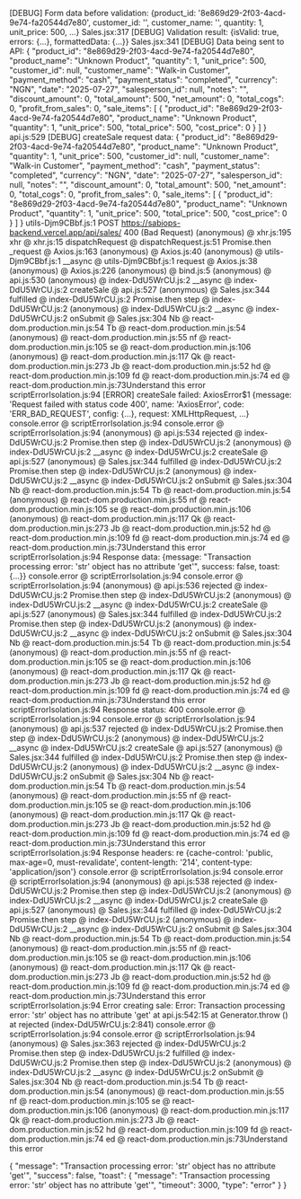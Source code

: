 [DEBUG] Form data before validation: {product_id: '8e869d29-2f03-4acd-9e74-fa20544d7e80', customer_id: '', customer_name: '', quantity: 1, unit_price: 500, …}
Sales.jsx:317 [DEBUG] Validation result: {isValid: true, errors: {…}, formattedData: {…}}
Sales.jsx:341 [DEBUG] Data being sent to API: {
  "product_id": "8e869d29-2f03-4acd-9e74-fa20544d7e80",
  "product_name": "Unknown Product",
  "quantity": 1,
  "unit_price": 500,
  "customer_id": null,
  "customer_name": "Walk-in Customer",
  "payment_method": "cash",
  "payment_status": "completed",
  "currency": "NGN",
  "date": "2025-07-27",
  "salesperson_id": null,
  "notes": "",
  "discount_amount": 0,
  "total_amount": 500,
  "net_amount": 0,
  "total_cogs": 0,
  "profit_from_sales": 0,
  "sale_items": [
    {
      "product_id": "8e869d29-2f03-4acd-9e74-fa20544d7e80",
      "product_name": "Unknown Product",
      "quantity": 1,
      "unit_price": 500,
      "total_price": 500,
      "cost_price": 0
    }
  ]
}
api.js:529 [DEBUG] createSale request data: {
  "product_id": "8e869d29-2f03-4acd-9e74-fa20544d7e80",
  "product_name": "Unknown Product",
  "quantity": 1,
  "unit_price": 500,
  "customer_id": null,
  "customer_name": "Walk-in Customer",
  "payment_method": "cash",
  "payment_status": "completed",
  "currency": "NGN",
  "date": "2025-07-27",
  "salesperson_id": null,
  "notes": "",
  "discount_amount": 0,
  "total_amount": 500,
  "net_amount": 0,
  "total_cogs": 0,
  "profit_from_sales": 0,
  "sale_items": [
    {
      "product_id": "8e869d29-2f03-4acd-9e74-fa20544d7e80",
      "product_name": "Unknown Product",
      "quantity": 1,
      "unit_price": 500,
      "total_price": 500,
      "cost_price": 0
    }
  ]
}
utils-Djm9CBbf.js:1  POST https://sabiops-backend.vercel.app/api/sales/ 400 (Bad Request)
(anonymous) @ xhr.js:195
xhr @ xhr.js:15
dispatchRequest @ dispatchRequest.js:51
Promise.then
_request @ Axios.js:163
(anonymous) @ Axios.js:40
(anonymous) @ utils-Djm9CBbf.js:1
__async @ utils-Djm9CBbf.js:1
request @ Axios.js:38
(anonymous) @ Axios.js:226
(anonymous) @ bind.js:5
(anonymous) @ api.js:530
(anonymous) @ index-DdU5WrCU.js:2
__async @ index-DdU5WrCU.js:2
createSale @ api.js:527
(anonymous) @ Sales.jsx:344
fulfilled @ index-DdU5WrCU.js:2
Promise.then
step @ index-DdU5WrCU.js:2
(anonymous) @ index-DdU5WrCU.js:2
__async @ index-DdU5WrCU.js:2
onSubmit @ Sales.jsx:304
Nb @ react-dom.production.min.js:54
Tb @ react-dom.production.min.js:54
(anonymous) @ react-dom.production.min.js:55
nf @ react-dom.production.min.js:105
se @ react-dom.production.min.js:106
(anonymous) @ react-dom.production.min.js:117
Qk @ react-dom.production.min.js:273
Jb @ react-dom.production.min.js:52
hd @ react-dom.production.min.js:109
fd @ react-dom.production.min.js:74
ed @ react-dom.production.min.js:73Understand this error
scriptErrorIsolation.js:94 [ERROR] createSale failed: AxiosError$1 {message: 'Request failed with status code 400', name: 'AxiosError', code: 'ERR_BAD_REQUEST', config: {…}, request: XMLHttpRequest, …}
console.error @ scriptErrorIsolation.js:94
console.error @ scriptErrorIsolation.js:94
(anonymous) @ api.js:534
rejected @ index-DdU5WrCU.js:2
Promise.then
step @ index-DdU5WrCU.js:2
(anonymous) @ index-DdU5WrCU.js:2
__async @ index-DdU5WrCU.js:2
createSale @ api.js:527
(anonymous) @ Sales.jsx:344
fulfilled @ index-DdU5WrCU.js:2
Promise.then
step @ index-DdU5WrCU.js:2
(anonymous) @ index-DdU5WrCU.js:2
__async @ index-DdU5WrCU.js:2
onSubmit @ Sales.jsx:304
Nb @ react-dom.production.min.js:54
Tb @ react-dom.production.min.js:54
(anonymous) @ react-dom.production.min.js:55
nf @ react-dom.production.min.js:105
se @ react-dom.production.min.js:106
(anonymous) @ react-dom.production.min.js:117
Qk @ react-dom.production.min.js:273
Jb @ react-dom.production.min.js:52
hd @ react-dom.production.min.js:109
fd @ react-dom.production.min.js:74
ed @ react-dom.production.min.js:73Understand this error
scriptErrorIsolation.js:94 Response data: {message: "Transaction processing error: 'str' object has no attribute 'get'", success: false, toast: {…}}
console.error @ scriptErrorIsolation.js:94
console.error @ scriptErrorIsolation.js:94
(anonymous) @ api.js:536
rejected @ index-DdU5WrCU.js:2
Promise.then
step @ index-DdU5WrCU.js:2
(anonymous) @ index-DdU5WrCU.js:2
__async @ index-DdU5WrCU.js:2
createSale @ api.js:527
(anonymous) @ Sales.jsx:344
fulfilled @ index-DdU5WrCU.js:2
Promise.then
step @ index-DdU5WrCU.js:2
(anonymous) @ index-DdU5WrCU.js:2
__async @ index-DdU5WrCU.js:2
onSubmit @ Sales.jsx:304
Nb @ react-dom.production.min.js:54
Tb @ react-dom.production.min.js:54
(anonymous) @ react-dom.production.min.js:55
nf @ react-dom.production.min.js:105
se @ react-dom.production.min.js:106
(anonymous) @ react-dom.production.min.js:117
Qk @ react-dom.production.min.js:273
Jb @ react-dom.production.min.js:52
hd @ react-dom.production.min.js:109
fd @ react-dom.production.min.js:74
ed @ react-dom.production.min.js:73Understand this error
scriptErrorIsolation.js:94 Response status: 400
console.error @ scriptErrorIsolation.js:94
console.error @ scriptErrorIsolation.js:94
(anonymous) @ api.js:537
rejected @ index-DdU5WrCU.js:2
Promise.then
step @ index-DdU5WrCU.js:2
(anonymous) @ index-DdU5WrCU.js:2
__async @ index-DdU5WrCU.js:2
createSale @ api.js:527
(anonymous) @ Sales.jsx:344
fulfilled @ index-DdU5WrCU.js:2
Promise.then
step @ index-DdU5WrCU.js:2
(anonymous) @ index-DdU5WrCU.js:2
__async @ index-DdU5WrCU.js:2
onSubmit @ Sales.jsx:304
Nb @ react-dom.production.min.js:54
Tb @ react-dom.production.min.js:54
(anonymous) @ react-dom.production.min.js:55
nf @ react-dom.production.min.js:105
se @ react-dom.production.min.js:106
(anonymous) @ react-dom.production.min.js:117
Qk @ react-dom.production.min.js:273
Jb @ react-dom.production.min.js:52
hd @ react-dom.production.min.js:109
fd @ react-dom.production.min.js:74
ed @ react-dom.production.min.js:73Understand this error
scriptErrorIsolation.js:94 Response headers: re {cache-control: 'public, max-age=0, must-revalidate', content-length: '214', content-type: 'application/json'}
console.error @ scriptErrorIsolation.js:94
console.error @ scriptErrorIsolation.js:94
(anonymous) @ api.js:538
rejected @ index-DdU5WrCU.js:2
Promise.then
step @ index-DdU5WrCU.js:2
(anonymous) @ index-DdU5WrCU.js:2
__async @ index-DdU5WrCU.js:2
createSale @ api.js:527
(anonymous) @ Sales.jsx:344
fulfilled @ index-DdU5WrCU.js:2
Promise.then
step @ index-DdU5WrCU.js:2
(anonymous) @ index-DdU5WrCU.js:2
__async @ index-DdU5WrCU.js:2
onSubmit @ Sales.jsx:304
Nb @ react-dom.production.min.js:54
Tb @ react-dom.production.min.js:54
(anonymous) @ react-dom.production.min.js:55
nf @ react-dom.production.min.js:105
se @ react-dom.production.min.js:106
(anonymous) @ react-dom.production.min.js:117
Qk @ react-dom.production.min.js:273
Jb @ react-dom.production.min.js:52
hd @ react-dom.production.min.js:109
fd @ react-dom.production.min.js:74
ed @ react-dom.production.min.js:73Understand this error
scriptErrorIsolation.js:94 Error creating sale: Error: Transaction processing error: 'str' object has no attribute 'get'
    at api.js:542:15
    at Generator.throw (<anonymous>)
    at rejected (index-DdU5WrCU.js:2:841)
console.error @ scriptErrorIsolation.js:94
console.error @ scriptErrorIsolation.js:94
(anonymous) @ Sales.jsx:363
rejected @ index-DdU5WrCU.js:2
Promise.then
step @ index-DdU5WrCU.js:2
fulfilled @ index-DdU5WrCU.js:2
Promise.then
step @ index-DdU5WrCU.js:2
(anonymous) @ index-DdU5WrCU.js:2
__async @ index-DdU5WrCU.js:2
onSubmit @ Sales.jsx:304
Nb @ react-dom.production.min.js:54
Tb @ react-dom.production.min.js:54
(anonymous) @ react-dom.production.min.js:55
nf @ react-dom.production.min.js:105
se @ react-dom.production.min.js:106
(anonymous) @ react-dom.production.min.js:117
Qk @ react-dom.production.min.js:273
Jb @ react-dom.production.min.js:52
hd @ react-dom.production.min.js:109
fd @ react-dom.production.min.js:74
ed @ react-dom.production.min.js:73Understand this error

{
    "message": "Transaction processing error: 'str' object has no attribute 'get'",
    "success": false,
    "toast": {
        "message": "Transaction processing error: 'str' object has no attribute 'get'",
        "timeout": 3000,
        "type": "error"
    }
}